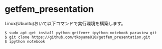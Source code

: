 # getfem_presentation

Linux(Ubuntu)おいて以下コマンドで実行環境を構築します。

    $ sudo apt-get install python-getfem++ ipython-notebook paraview git
    $ git clone https://github.com/tkoyama010/getfem_presentation.git
    $ ipython notebook
